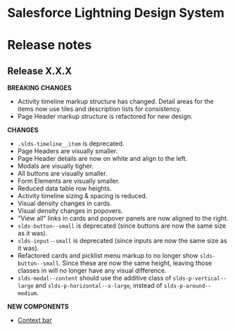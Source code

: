 # Salesforce Lightning Design System
# Release notes

## Release X.X.X
**BREAKING CHANGES**
- Activity timeline markup structure has changed. Detail areas for the items
  now use tiles and description lists for consistency.
- Page Header markup structure is refactored for new design.

**CHANGES**
- `.slds-timeline__item` is deprecated.
- Page Headers are visually smaller.
- Page Header details are now on white and align to the left.
- Modals are visually tigher.
- All buttons are visually smaller.
- Form Elements are visually smaller.
- Reduced data table row heights.
- Activity timeline sizing & spacing is reduced.
- Visual density changes in cards.
- Visual density changes in popovers.
- "View all" links in cards and popover panels are now aligned to the right.
- `slds-button--small` is deprecated (since buttons are now the same size as
  it was).
- `slds-input--small` is deprecated (since inputs are now the same size as it
  was).
- Refactored cards and picklist menu markup to no longer show
  `slds-button--small`. Since these are now the same height, leaving those
  classes in will no longer have any visual difference.
- `slds-modal--content` should use the additive class of `slds-p-vertical--large` and `slds-p-horizontal--x-large`, instead of `slds-p-around--medium`.

**NEW COMPONENTS**
- [Context bar](/components/context-bar/)
